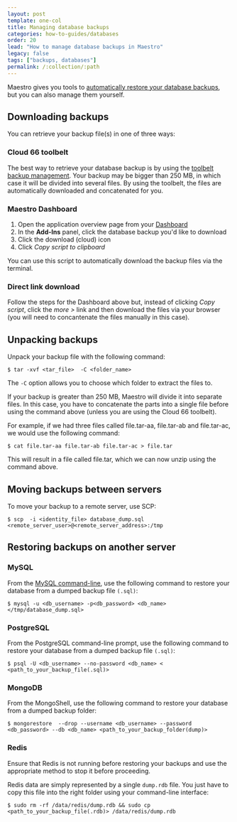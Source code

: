 ```yaml
---
layout: post
template: one-col
title: Managing database backups
categories: how-to-guides/databases
order: 20
lead: "How to manage database backups in Maestro"
legacy: false
tags: ["backups, databases"]
permalink: /:collection/:path
---
```


Maestro gives you tools to [automatically restore your database backups](/maestro/how-to-guides/add-ins/database-backup.html), but you can also manage them yourself. 

## Downloading backups

You can retrieve your backup file(s) in one of three ways:

### Cloud 66 toolbelt
The best way to retrieve your database backup is by using the [toolbelt backup management](/maestro/references/toolbelt.html#about-backup-management). Your backup may be bigger than 250 MB, in which case it will be divided into several files. By using the toolbelt, the files are automatically downloaded and concatenated for you.


### Maestro Dashboard

1. Open the application overview page from your [Dashboard](https://app.cloud66.com/dashboard)
2. In the **Add-Ins** panel, click the database backup you'd like to download
3. Click the download (cloud) icon
4. Click *Copy script to clipboard*

You can use this script to automatically download the backup files via the terminal.

### Direct link download

Follow the steps for the Dashboard above but, instead of clicking *Copy script*, click the *more >* link and then download the files via your browser (you will need to concantenate the files manually in this case).


## Unpacking backups

Unpack your backup file with the following command:

```
$ tar -xvf <tar_file>  -C <folder_name>
```

The `-C` option allows you to choose which folder to extract the files to.

If your backup is greater than 250 MB, Maestro will divide it into separate files. In this case, you have to concatenate the parts into a single file before using the command above (unless you are using the Cloud 66 toolbelt).

For example, if we had three files called
file.tar-aa, file.tar-ab and file.tar-ac, we would use the following command: 

```
$ cat file.tar-aa file.tar-ab file.tar-ac > file.tar
```

This will result in a file called file.tar, which we can now unzip using the command above.


## Moving backups between servers

To move your backup to a remote server, use SCP:

```
$ scp  -i <identity_file> database_dump.sql <remote_server_user>@<remote_server_address>:/tmp
```

## Restoring backups on another server


### MySQL

From the [MySQL command-line](http://dev.mysql.com/doc/refman/5.5/en/mysql.html), use the following command to restore your database from a dumped backup file `(.sql)`:

```
$ mysql -u <db_username> -p<db_password> <db_name> </tmp/database_dump.sql>
```


### PostgreSQL

From the PostgreSQL command-line prompt, use the following command to restore your database from a dumped backup file `(.sql)`:

```
$ psql -U <db_username> --no-password <db_name> < <path_to_your_backup_file(.sql)>
```




### MongoDB

From the MongoShell, use the following command to restore your database from a dumped backup folder:

```
$ mongorestore  --drop --username <db_username> --password <db_password> --db <db_name> <path_to_your_backup_folder(dump)>
```


### Redis

Ensure that Redis is not running before restoring your backups and use the appropriate method to stop it before proceeding.

Redis data are simply represented by a single `dump.rdb` file. You just have to copy this file into the right folder using your command-line interface:

```
$ sudo rm -rf /data/redis/dump.rdb && sudo cp <path_to_your_backup_file(.rdb)> /data/redis/dump.rdb
```

